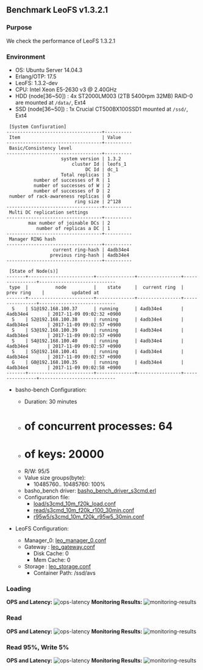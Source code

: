 ## Benchmark LeoFS v1.3.2.1

### Purpose
We check the performance of LeoFS 1.3.2.1

### Environment

* OS: Ubuntu Server 14.04.3
* Erlang/OTP: 17.5
* LeoFS: 1.3.2-dev
* CPU: Intel Xeon E5-2630 v3 @ 2.40GHz
* HDD (node[36~50]) : 4x ST2000LM003 (2TB 5400rpm 32MB) RAID-0 are mounted at `/data/`, Ext4
* SSD (node[36~50]) : 1x Crucial CT500BX100SSD1 mounted at `/ssd/`, Ext4

```
 [System Confiuration]
-----------------------------------+----------
 Item                              | Value
-----------------------------------+----------
 Basic/Consistency level
-----------------------------------+----------
                    system version | 1.3.2
                        cluster Id | leofs_1
                             DC Id | dc_1
                    Total replicas | 3
          number of successes of R | 1
          number of successes of W | 2
          number of successes of D | 2
 number of rack-awareness replicas | 0
                         ring size | 2^128
-----------------------------------+----------
 Multi DC replication settings
-----------------------------------+----------
        max number of joinable DCs | 2
           number of replicas a DC | 1
-----------------------------------+----------
 Manager RING hash
-----------------------------------+----------
                 current ring-hash | 4adb34e4
                previous ring-hash | 4adb34e4
-----------------------------------+----------

 [State of Node(s)]
-------+------------------------+--------------+----------------+----------------+----------------------------
 type  |          node          |    state     |  current ring  |   prev ring    |          updated at
-------+------------------------+--------------+----------------+----------------+----------------------------
  S    | S1@192.168.100.37      | running      | 4adb34e4       | 4adb34e4       | 2017-11-09 09:02:32 +0900
  S    | S2@192.168.100.38      | running      | 4adb34e4       | 4adb34e4       | 2017-11-09 09:02:57 +0900
  S    | S3@192.168.100.39      | running      | 4adb34e4       | 4adb34e4       | 2017-11-09 09:02:57 +0900
  S    | S4@192.168.100.40      | running      | 4adb34e4       | 4adb34e4       | 2017-11-09 09:02:57 +0900
  S    | S5@192.168.100.41      | running      | 4adb34e4       | 4adb34e4       | 2017-11-09 09:02:57 +0900
  G    | G0@192.168.100.35      | running      | 4adb34e4       | 4adb34e4       | 2017-11-09 09:02:58 +0900
-------+------------------------+--------------+----------------+----------------+----------------------------

```

* basho-bench Configuration:
    * Duration: 30 minutes
    * # of concurrent processes: 64
    * # of keys: 20000
    * R/W: 95/5
    * Value size groups(byte):
        * 10485760.. 10485760: 100%
    * basho_bench driver: [basho_bench_driver_s3cmd.erl](https://github.com/leo-project/basho_bench/blob/master/src/basho_bench_driver_s3cmd.erl)
    * Configuration file: 
        * [load/s3cmd_10m_f20k_load.conf](load/s3cmd_10m_f20k_load.conf)
        * [read/s3cmd_10m_f20k_r100_30min.conf](read/s3cmd_10m_f20k_r100_30min.conf)
        * [r95w5/s3cmd_10m_f20k_r95w5_30min.conf](r95w5/s3cmd_10m_f20k_r95w5_30min.conf)

* LeoFS Configuration:
    * Manager_0: [leo_manager_0.conf](conf/G0/leo_manager.conf)
    * Gateway  : [leo_gateway.conf](conf/G0/leo_gateway.conf)
        * Disk Cache: 0
        * Mem Cache:  0
    * Storage  : [leo_storage.conf](conf/S1/leo_storage.conf)
        * Container Path: /ssd/avs

### Loading
**OPS and Latency:**
![ops-latency](load/summary.png)
**Monitoring Results:**
![monitoring-results](load/grafana.png)

### Read
**OPS and Latency:**
![ops-latency](read/summary.png)
**Monitoring Results:**
![monitoring-results](read/grafana.png)

### Read 95%, Write 5%
**OPS and Latency:**
![ops-latency](r95w5/summary.png)
**Monitoring Results:**
![monitoring-results](r95w5/grafana.png)
